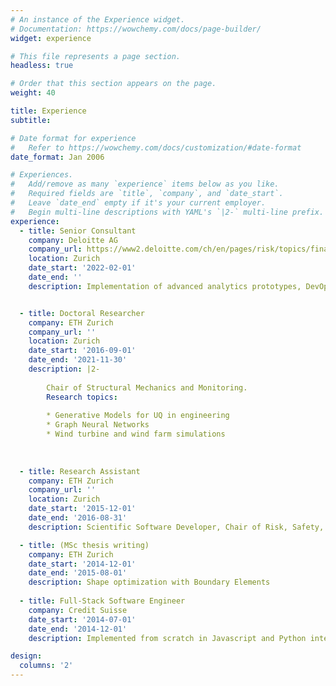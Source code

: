 ```yaml
---
# An instance of the Experience widget.
# Documentation: https://wowchemy.com/docs/page-builder/
widget: experience

# This file represents a page section.
headless: true

# Order that this section appears on the page.
weight: 40

title: Experience
subtitle:

# Date format for experience
#   Refer to https://wowchemy.com/docs/customization/#date-format
date_format: Jan 2006

# Experiences.
#   Add/remove as many `experience` items below as you like.
#   Required fields are `title`, `company`, and `date_start`.
#   Leave `date_end` empty if it's your current employer.
#   Begin multi-line descriptions with YAML's `|2-` multi-line prefix.
experience:
  - title: Senior Consultant
    company: Deloitte AG
    company_url: https://www2.deloitte.com/ch/en/pages/risk/topics/financial-risk.html?icid=nav2_financial-risk
    location: Zurich
    date_start: '2022-02-01'
    date_end: ''
    description: Implementation of advanced analytics prototypes, DevOps, and cloud computing


  - title: Doctoral Researcher
    company: ETH Zurich
    company_url: ''
    location: Zurich
    date_start: '2016-09-01'
    date_end: '2021-11-30'
    description: |2-
        
        Chair of Structural Mechanics and Monitoring.
        Research topics:
        
        * Generative Models for UQ in engineering 
        * Graph Neural Networks
        * Wind turbine and wind farm simulations 
        
        
        
  - title: Research Assistant
    company: ETH Zurich
    company_url: ''
    location: Zurich
    date_start: '2015-12-01'
    date_end: '2016-08-31'
    description: Scientific Software Developer, Chair of Risk, Safety, and Uncertainty Quantification

  - title: (MSc thesis writing)
    company: ETH Zurich
    date_start: '2014-12-01'
    date_end: '2015-08-01'
    description: Shape optimization with Boundary Elements
  
  - title: Full-Stack Software Engineer
    company: Credit Suisse
    date_start: '2014-07-01'
    date_end: '2014-12-01'
    description: Implemented from scratch in Javascript and Python internal web-based tools for time series inspection, implemented a R-to-C++ interface for an option pricer.

design:
  columns: '2'
---
```

